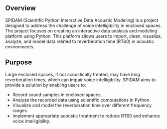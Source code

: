 ## Overview

SPIDAM (Scientific Python Interactive Data Acoustic Modeling) is a project designed to address the challenge of voice intelligibility in enclosed spaces. The project focuses on creating an interactive data analysis and modeling platform using Python. This platform allows users to import, clean, visualize, analyze, and model data related to reverberation time (RT60) in acoustic environments.

## Purpose

Large enclosed spaces, if not acoustically treated, may have long reverberation times, which can impair voice intelligibility. SPIDAM aims to provide a solution by enabling users to:

- Record sound samples in enclosed spaces.
- Analyze the recorded data using scientific computations in Python.
- Visualize and model the reverberation time over different frequency ranges.
- Implement appropriate acoustic treatment to reduce RT60 and enhance voice intelligibility.

